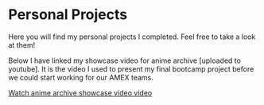 # Personal Projects

Here you will find my personal projects I completed. Feel free to take a look at them!

Below I have linked my showcase video for anime archive [uploaded to youtube]. It is the video I used to present my final bootcamp project before we could start working for our AMEX teams.

[Watch anime archive showcase video video](https://youtu.be/P-MWklfDCJs)

